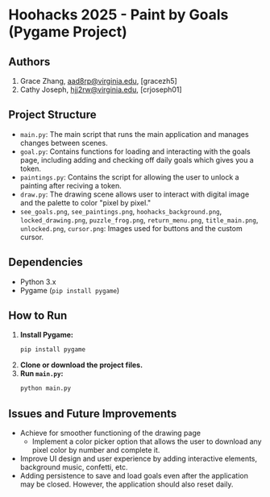 # Hoohacks 2025 - Paint by Goals (Pygame Project)

## Authors
1) Grace Zhang, aad8rp@virginia.edu, [gracezh5]
2) Cathy Joseph, hjj2rw@virginia.edu, [crjoseph01]

## Project Structure
* `main.py`: The main script that runs the main application and manages changes between scenes.
* `goal.py`: Contains functions for loading and interacting with the goals page, including adding and checking off daily goals which gives you a token.
* `paintings.py`: Contains the script for allowing the user to unlock a painting after reciving a token.
* `draw.py`: The drawing scene allows user to interact with digital image and the palette to color "pixel by pixel."
* `see_goals.png`, `see_paintings.png`, `hoohacks_background.png`, `locked_drawing.png`, `puzzle_frog.png`, `return_menu.png`, `title_main.png`, `unlocked.png`, `cursor.png`: Images used for buttons and the custom cursor.

## Dependencies

* Python 3.x
* Pygame (`pip install pygame`)

## How to Run
1.  **Install Pygame:**
    ```bash
    pip install pygame
    ```
2.  **Clone or download the project files.**
3.  **Run `main.py`:**
    ```bash
    python main.py
    ```

## Issues and Future Improvements

* Achieve for smoother functioning of the drawing page
    * Implement a color picker option that allows the user to download any pixel color by number and complete it.
* Improve UI design and user experience by adding interactive elements, background music, confetti, etc.
* Adding persistence to save and load goals even after the application may be closed. However, the application should also reset daily.